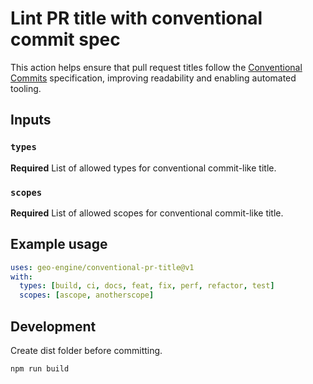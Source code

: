 # Lint PR title with conventional commit spec

This action helps ensure that pull request titles follow the [Conventional Commits](https://www.conventionalcommits.org/) specification, improving readability and enabling automated tooling.

## Inputs

### `types`

**Required** List of allowed types for conventional commit-like title.

### `scopes`

**Required** List of allowed scopes for conventional commit-like title.

## Example usage

```yaml
uses: geo-engine/conventional-pr-title@v1
with:
  types: [build, ci, docs, feat, fix, perf, refactor, test]
  scopes: [ascope, anotherscope]
```

## Development

Create dist folder before committing.

```sh
npm run build
```
